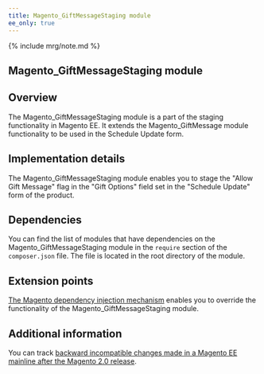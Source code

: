 ```yaml
---
title: Magento_GiftMessageStaging module
ee_only: true
---
```


{% include mrg/note.md %}

## Magento_GiftMessageStaging module

## Overview

The Magento_GiftMessageStaging module is a part of the staging functionality in Magento EE. It extends the Magento_GiftMessage module functionality to be used in the Schedule Update form.

## Implementation details

The Magento_GiftMessageStaging module enables you to stage the "Allow Gift Message" flag in the "Gift Options" field set in the "Schedule Update" form of the product.

## Dependencies

You can find the list of modules that have dependencies on the Magento_GiftMessageStaging module in the `require` section of the `composer.json` file. The file is located in the root directory of the module.

## Extension points

[The Magento dependency injection mechanism](http://devdocs.magento.com/guides/v2.0/extension-dev-guide/depend-inj.html) enables you to override the functionality of the Magento_GiftMessageStaging module.

## Additional information

You can track [backward incompatible changes made in a Magento EE mainline after the Magento 2.0 release](http://devdocs.magento.com/guides/v2.0/release-notes/changes/ee_changes.html).
